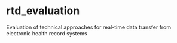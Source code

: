 # rtd_evaluation
Evaluation of technical approaches for real-time data transfer from electronic health record systems
